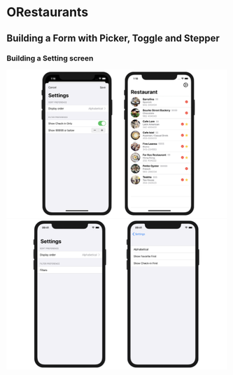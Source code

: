 # ORestaurants

## Building a Form with Picker, Toggle and Stepper

### Building a Setting screen


<img src="https://github.com/obadasemary/ORestaurants/blob/main/swiftui-form-1.png" alt="HTML5 Icon">
<img src="https://github.com/obadasemary/ORestaurants/blob/main/swiftui-form-5.png" alt="HTML5 Icon">
